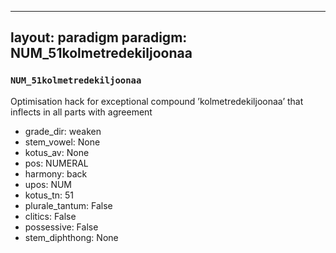 
---
layout: paradigm
paradigm: NUM_51kolmetredekiljoonaa
---
### ` NUM_51kolmetredekiljoonaa `

Optimisation hack for exceptional compound ’kolmetredekiljoonaa’ that inflects in all parts with agreement
* grade_dir: weaken
* stem_vowel: None
* kotus_av: None
* pos: NUMERAL
* harmony: back
* upos: NUM
* kotus_tn: 51
* plurale_tantum: False
* clitics: False
* possessive: False
* stem_diphthong: None

